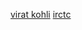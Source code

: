 [virat kohli](../myWebpages/wikipediaViratKohli.html)
[irctc](../myWebpages/webpageIndianRailways.html)
